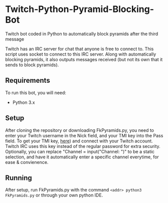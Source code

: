 # Twitch-Python-Pyramid-Blocking-Bot
Twitch bot coded in Python to automatically block pyramids after the third message

Twitch has an IRC server for chat that anyone is free to connect to. This script uses socket to connect to this IRC server. Along with automatically blocking pyramids, it also outputs messages received (but not its own that it sends to block pyramids).

## Requirements
To run this bot, you will need:
* Python 3.x

## Setup
After cloning the repository or downloading FkPyramids.py, you need to enter your Twitch username in the Nick field, and your TMI key into the Pass field. To get your TMI key, [here](http://twitchapps.com/tmi)) and connect with your Twitch account. Twitch IRC uses this key instead of the regular password for extra security. Optionally, you can replace "Channel = input("Channel: ")" to be a static selection, and have it automatically enter a specific channel everytime, for ease & convienence.

## Running
After setup, run FkPyramids.py with the command `<addr> python3 FkPyramids.py` or through your own python IDE.
